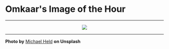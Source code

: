 # Omkaar's Image of the Hour

---

<div align="center">

<a href="https://unsplash.com/photos/a-couple-enjoys-a-city-night-view-_xPUFxEKNGI">
  <img src="https://images.unsplash.com/photo-1746168563269-f78442ba7f34?crop=entropy&cs=tinysrgb&fit=max&fm=jpg&ixid=M3w3NjA2Nzh8MHwxfHJhbmRvbXx8fHx8fHx8fDE3NTA1MjE2MDB8&ixlib=rb-4.1.0&q=80&w=1080" style="max-width:100%; height:auto;">
</a>



</div>

---

**Photo by** [Michael Held](https://unsplash.com/@michaelheld) **on Unsplash**
